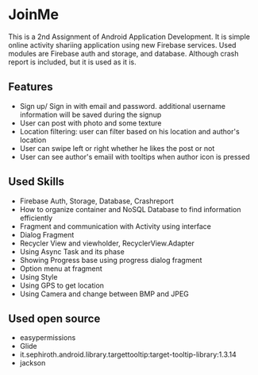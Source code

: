 # JoinMe
This is a 2nd Assignment of Android Application Development.
It is simple online activity shariing application using new Firebase services.
Used modules are Firebase auth and storage, and database. 
Although crash report is included, but it is used as it is.

## Features
- Sign up/ Sign in with email and password. additional username information will be saved during the signup
- User can post with photo and some texture
- Location filtering: user can filter based on his location and author's location
- User can swipe left or right whether he likes the post or not
- User can see author's emaiil with tooltips when author icon is pressed

## Used Skills
- Firebase Auth, Storage, Database, Crashreport
- How to organize container and NoSQL Database to find information efficiently
- Fragment and communication with Activity using interface
- Dialog Fragment
- Recycler View and viewholder, RecyclerView.Adapter
- Using Async Task and its phase
- Showing Progress base using progress dialog fragment
- Option menu at fragment
- Using Style 
- Using GPS to get location
- Using Camera and change between BMP and JPEG



## Used open source
- easypermissions
- Glide
- it.sephiroth.android.library.targettooltip:target-tooltip-library:1.3.14
- jackson
